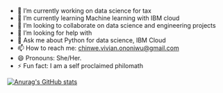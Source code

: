 

- 🔭 I’m currently working on data science for tax 
- 🌱 I’m currently learning Machine learning with IBM cloud
- 👯 I’m looking to collaborate on data science and engineering projects
- 🤔 I’m looking for help with 
- 💬 Ask me about Python for data science, IBM Cloud
- 📫 How to reach me: chinwe.vivian.ononiwu@gmail.com
- 😄 Pronouns: She/Her.
- ⚡ Fun fact: I am a self proclaimed philomath

[![Anurag's GitHub stats](https://github-readme-stats.vercel.app/api?username=chivian)](https://github.com/anuraghazra/github-readme-stats)
